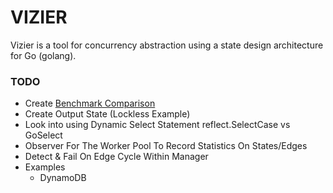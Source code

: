 # VIZIER
Vizier is a tool for concurrency abstraction using a state design architecture for Go (golang).

### TODO

- Create [Benchmark Comparison](https://benchmarksgame-team.pages.debian.net/benchmarksgame/fastest/go-node.html)
- Create Output State (Lockless Example)
- Look into using Dynamic Select Statement reflect.SelectCase vs GoSelect
- Observer For The Worker Pool To Record Statistics On States/Edges
- Detect & Fail On Edge Cycle Within Manager
- Examples
    - DynamoDB